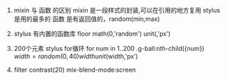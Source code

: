 1. mixin 与 函数 的区别
    mixin 是一段样式的封装,可以在引用的地方复用 stylus 是用的最多的
    函数 是有返回值的，random(min,max)
2. stylus 有内置的函数库
    floor math(0,'random')
    unit(,'px')

3. 200个元素 stylus for循环
    for num in 1..200
        .g-ball:nth-child({num})
            $width = random(0,40)
            width unit($width,'px')

4. filter contrast(20)
    mix-blend-mode:screen